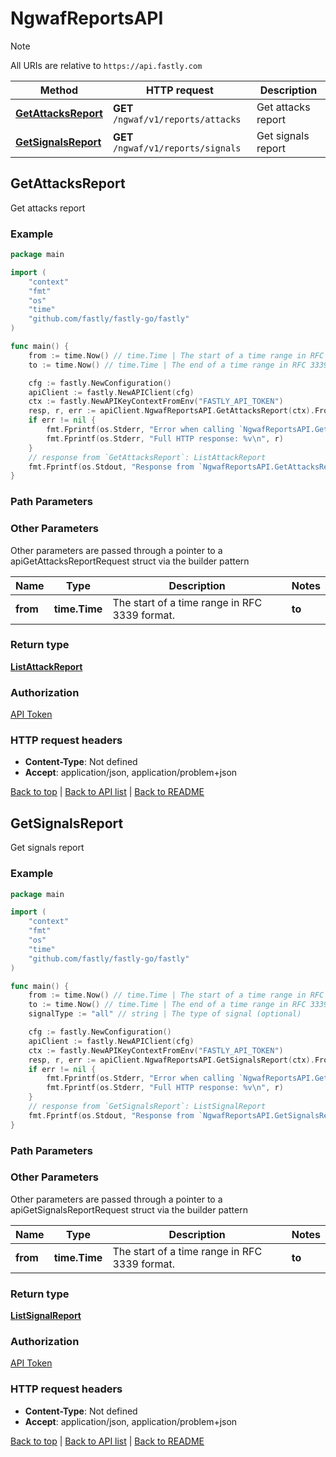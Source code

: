 # NgwafReportsAPI

> [!NOTE]
> All URIs are relative to `https://api.fastly.com`

Method | HTTP request | Description
------------- | ------------- | -------------
[**GetAttacksReport**](NgwafReportsAPI.md#GetAttacksReport) | **GET** `/ngwaf/v1/reports/attacks` | Get attacks report
[**GetSignalsReport**](NgwafReportsAPI.md#GetSignalsReport) | **GET** `/ngwaf/v1/reports/signals` | Get signals report



## GetAttacksReport

Get attacks report



### Example

```go
package main

import (
    "context"
    "fmt"
    "os"
    "time"
    "github.com/fastly/fastly-go/fastly"
)

func main() {
    from := time.Now() // time.Time | The start of a time range in RFC 3339 format.
    to := time.Now() // time.Time | The end of a time range in RFC 3339 format. Defaults to the current time. (optional)

    cfg := fastly.NewConfiguration()
    apiClient := fastly.NewAPIClient(cfg)
    ctx := fastly.NewAPIKeyContextFromEnv("FASTLY_API_TOKEN")
    resp, r, err := apiClient.NgwafReportsAPI.GetAttacksReport(ctx).From(from).To(to).Execute()
    if err != nil {
        fmt.Fprintf(os.Stderr, "Error when calling `NgwafReportsAPI.GetAttacksReport`: %v\n", err)
        fmt.Fprintf(os.Stderr, "Full HTTP response: %v\n", r)
    }
    // response from `GetAttacksReport`: ListAttackReport
    fmt.Fprintf(os.Stdout, "Response from `NgwafReportsAPI.GetAttacksReport`: %v\n", resp)
}
```

### Path Parameters



### Other Parameters

Other parameters are passed through a pointer to a apiGetAttacksReportRequest struct via the builder pattern


Name | Type | Description  | Notes
------------- | ------------- | ------------- | -------------
 **from** | **time.Time** | The start of a time range in RFC 3339 format. |  **to** | **time.Time** | The end of a time range in RFC 3339 format. Defaults to the current time. | 

### Return type

[**ListAttackReport**](ListAttackReport.md)

### Authorization

[API Token](https://www.fastly.com/documentation/reference/api/#authentication)

### HTTP request headers

- **Content-Type**: Not defined
- **Accept**: application/json, application/problem+json

[Back to top](#) | [Back to API list](../README.md#documentation-for-api-endpoints) | [Back to README](../README.md)


## GetSignalsReport

Get signals report



### Example

```go
package main

import (
    "context"
    "fmt"
    "os"
    "time"
    "github.com/fastly/fastly-go/fastly"
)

func main() {
    from := time.Now() // time.Time | The start of a time range in RFC 3339 format.
    to := time.Now() // time.Time | The end of a time range in RFC 3339 format. Defaults to the current time. (optional)
    signalType := "all" // string | The type of signal (optional)

    cfg := fastly.NewConfiguration()
    apiClient := fastly.NewAPIClient(cfg)
    ctx := fastly.NewAPIKeyContextFromEnv("FASTLY_API_TOKEN")
    resp, r, err := apiClient.NgwafReportsAPI.GetSignalsReport(ctx).From(from).To(to).SignalType(signalType).Execute()
    if err != nil {
        fmt.Fprintf(os.Stderr, "Error when calling `NgwafReportsAPI.GetSignalsReport`: %v\n", err)
        fmt.Fprintf(os.Stderr, "Full HTTP response: %v\n", r)
    }
    // response from `GetSignalsReport`: ListSignalReport
    fmt.Fprintf(os.Stdout, "Response from `NgwafReportsAPI.GetSignalsReport`: %v\n", resp)
}
```

### Path Parameters



### Other Parameters

Other parameters are passed through a pointer to a apiGetSignalsReportRequest struct via the builder pattern


Name | Type | Description  | Notes
------------- | ------------- | ------------- | -------------
 **from** | **time.Time** | The start of a time range in RFC 3339 format. |  **to** | **time.Time** | The end of a time range in RFC 3339 format. Defaults to the current time. |  **signalType** | **string** | The type of signal | 

### Return type

[**ListSignalReport**](ListSignalReport.md)

### Authorization

[API Token](https://www.fastly.com/documentation/reference/api/#authentication)

### HTTP request headers

- **Content-Type**: Not defined
- **Accept**: application/json, application/problem+json

[Back to top](#) | [Back to API list](../README.md#documentation-for-api-endpoints) | [Back to README](../README.md)
